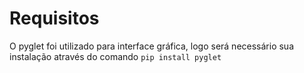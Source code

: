 # Requisitos
O pyglet foi utilizado para interface gráfica, logo será necessário sua instalação através do comando 
`pip install pyglet`
